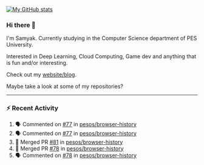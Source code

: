 [![My GitHub stats](https://github-readme-stats.vercel.app/api?username=Samyak2&count_private=true&show_icons=true&theme=gruvbox)](https://github.com/anuraghazra/github-readme-stats)

### Hi there 👋

I'm Samyak. Currently studying in the Computer Science department of PES University.

Interested in Deep Learning, Cloud Computing, Game dev and anything that is fun and/or interesting.

Check out my [website/blog](https://samyak2.github.io/).

Maybe take a look at some of my repositories?

---

### :zap: Recent Activity

<!--START_SECTION:activity-->
1. 🗣 Commented on [#77](https://github.com/pesos/browser-history/issues/77) in [pesos/browser-history](https://github.com/pesos/browser-history)
2. 🗣 Commented on [#77](https://github.com/pesos/browser-history/issues/77) in [pesos/browser-history](https://github.com/pesos/browser-history)
3. 🎉 Merged PR [#81](https://github.com/pesos/browser-history/pull/81) in [pesos/browser-history](https://github.com/pesos/browser-history)
4. 🎉 Merged PR [#78](https://github.com/pesos/browser-history/pull/78) in [pesos/browser-history](https://github.com/pesos/browser-history)
5. 🗣 Commented on [#78](https://github.com/pesos/browser-history/issues/78) in [pesos/browser-history](https://github.com/pesos/browser-history)
<!--END_SECTION:activity-->
